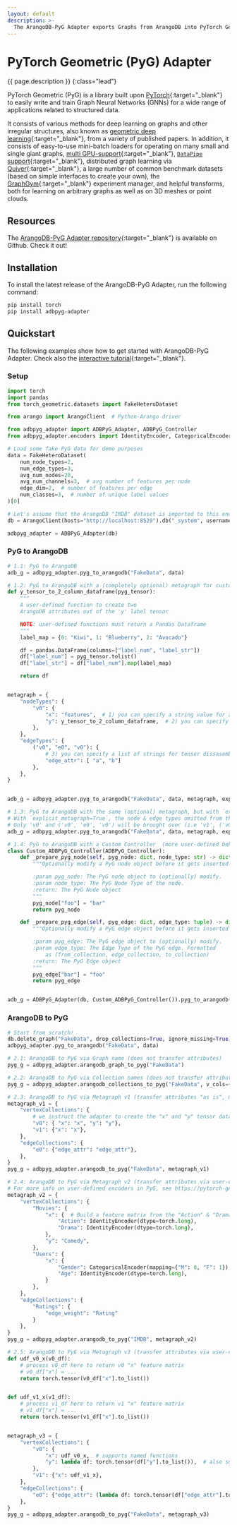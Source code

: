 ```yaml
---
layout: default
description: >- 
  The ArangoDB-PyG Adapter exports Graphs from ArangoDB into PyTorch Geometric (PyG), a PyTorch-based Graph Neural Network library, and vice-versa
---
```

# PyTorch Geometric (PyG) Adapter

{{ page.description }}
{:class="lead"}

PyTorch Geometric (PyG) is a library built upon [PyTorch](https://pytorch.org/){:target="_blank"}
to easily write and train Graph Neural Networks (GNNs) for a wide range of
applications related to structured data.

It consists of various methods for deep learning on graphs and other irregular structures,
also known as [geometric deep learning](https://geometricdeeplearning.com/){:target="_blank"}, 
from a variety of published papers. In addition, it consists of easy-to-use
mini-batch loaders for operating on many small and single giant graphs,
[multi GPU-support](https://github.com/pyg-team/pytorch_geometric/tree/master/examples/multi_gpu){:target="_blank"},
[`DataPipe` support](https://github.com/pyg-team/pytorch_geometric/blob/master/examples/datapipe.py){:target="_blank"},
distributed graph learning via [Quiver](https://github.com/pyg-team/pytorch_geometric/tree/master/examples/quiver){:target="_blank"},
a large number of common benchmark datasets (based on simple interfaces to create your own),
the [GraphGym](https://pytorch-geometric.readthedocs.io/en/latest/notes/graphgym.html){:target="_blank"} 
experiment manager, and helpful transforms, both for learning on arbitrary
graphs as well as on 3D meshes or point clouds.

## Resources

The [ArangoDB-PyG Adapter repository](https://github.com/arangoml/pyg-adapter){:target="_blank"}
is available on Github. Check it out!

## Installation

To install the latest release of the ArangoDB-PyG Adapter,
run the following command:

```bash
pip install torch
pip install adbpyg-adapter
```

## Quickstart

The following examples show how to get started with ArangoDB-PyG Adapter.
Check also the 
[interactive tutorial](https://colab.research.google.com/github/arangoml/pyg-adapter/blob/master/examples/ArangoDB_PyG_Adapter.ipynb){:target="_blank"}.

### Setup

```py
import torch
import pandas
from torch_geometric.datasets import FakeHeteroDataset

from arango import ArangoClient  # Python-Arango driver

from adbpyg_adapter import ADBPyG_Adapter, ADBPyG_Controller
from adbpyg_adapter.encoders import IdentityEncoder, CategoricalEncoder

# Load some fake PyG data for demo purposes
data = FakeHeteroDataset(
    num_node_types=2,
    num_edge_types=3,
    avg_num_nodes=20,
    avg_num_channels=3,  # avg number of features per node
    edge_dim=2,  # number of features per edge
    num_classes=3,  # number of unique label values
)[0]

# Let's assume that the ArangoDB "IMDB" dataset is imported to this endpoint
db = ArangoClient(hosts="http://localhost:8529").db("_system", username="root", password="")

adbpyg_adapter = ADBPyG_Adapter(db)
```

### PyG to ArangoDB

```py
# 1.1: PyG to ArangoDB
adb_g = adbpyg_adapter.pyg_to_arangodb("FakeData", data)

# 1.2: PyG to ArangoDB with a (completely optional) metagraph for customized adapter behaviour
def y_tensor_to_2_column_dataframe(pyg_tensor):
    """
    A user-defined function to create two
    ArangoDB attributes out of the 'y' label tensor

    NOTE: user-defined functions must return a Pandas Dataframe
    """
    label_map = {0: "Kiwi", 1: "Blueberry", 2: "Avocado"}

    df = pandas.DataFrame(columns=["label_num", "label_str"])
    df["label_num"] = pyg_tensor.tolist()
    df["label_str"] = df["label_num"].map(label_map)

    return df


metagraph = {
    "nodeTypes": {
        "v0": {
            "x": "features",  # 1) you can specify a string value for attribute renaming
            "y": y_tensor_to_2_column_dataframe,  # 2) you can specify a function for user-defined handling, as long as the function returns a Pandas DataFrame
        },
    },
    "edgeTypes": {
        ("v0", "e0", "v0"): {
            # 3) you can specify a list of strings for tensor dissasembly (if you know the number of node/edge features in advance)
            "edge_attr": [ "a", "b"]  
        },
    },
}


adb_g = adbpyg_adapter.pyg_to_arangodb("FakeData", data, metagraph, explicit_metagraph=False)

# 1.3: PyG to ArangoDB with the same (optional) metagraph, but with `explicit_metagraph=True`
# With `explicit_metagraph=True`, the node & edge types omitted from the metagraph will NOT be converted to ArangoDB.
# Only 'v0' and ('v0', 'e0', 'v0') will be brought over (i.e 'v1', ('v0', 'e0', 'v1'), ... are ignored)
adb_g = adbpyg_adapter.pyg_to_arangodb("FakeData", data, metagraph, explicit_metagraph=True)

# 1.4: PyG to ArangoDB with a Custom Controller  (more user-defined behavior)
class Custom_ADBPyG_Controller(ADBPyG_Controller):
    def _prepare_pyg_node(self, pyg_node: dict, node_type: str) -> dict:
        """Optionally modify a PyG node object before it gets inserted into its designated ArangoDB collection.

        :param pyg_node: The PyG node object to (optionally) modify.
        :param node_type: The PyG Node Type of the node.
        :return: The PyG Node object
        """
        pyg_node["foo"] = "bar"
        return pyg_node

    def _prepare_pyg_edge(self, pyg_edge: dict, edge_type: tuple) -> dict:
        """Optionally modify a PyG edge object before it gets inserted into its designated ArangoDB collection.

        :param pyg_edge: The PyG edge object to (optionally) modify.
        :param edge_type: The Edge Type of the PyG edge. Formatted
            as (from_collection, edge_collection, to_collection)
        :return: The PyG Edge object
        """
        pyg_edge["bar"] = "foo"
        return pyg_edge


adb_g = ADBPyG_Adapter(db, Custom_ADBPyG_Controller()).pyg_to_arangodb("FakeData", data)
```

### ArangoDB to PyG

```py
# Start from scratch!
db.delete_graph("FakeData", drop_collections=True, ignore_missing=True)
adbpyg_adapter.pyg_to_arangodb("FakeData", data)

# 2.1: ArangoDB to PyG via Graph name (does not transfer attributes)
pyg_g = adbpyg_adapter.arangodb_graph_to_pyg("FakeData")

# 2.2: ArangoDB to PyG via Collection names (does not transfer attributes)
pyg_g = adbpyg_adapter.arangodb_collections_to_pyg("FakeData", v_cols={"v0", "v1"}, e_cols={"e0"})

# 2.3: ArangoDB to PyG via Metagraph v1 (transfer attributes "as is", meaning they are already formatted to PyG data standards)
metagraph_v1 = {
    "vertexCollections": {
        # we instruct the adapter to create the "x" and "y" tensor data from the "x" and "y" ArangoDB attributes
        "v0": { "x": "x", "y": "y"},  
        "v1": {"x": "x"},
    },
    "edgeCollections": {
        "e0": {"edge_attr": "edge_attr"},
    },
}
pyg_g = adbpyg_adapter.arangodb_to_pyg("FakeData", metagraph_v1)

# 2.4: ArangoDB to PyG via Metagraph v2 (transfer attributes via user-defined encoders)
# For more info on user-defined encoders in PyG, see https://pytorch-geometric.readthedocs.io/en/latest/notes/load_csv.html
metagraph_v2 = {
    "vertexCollections": {
        "Movies": {
            "x": {  # Build a feature matrix from the "Action" & "Drama" document attributes
                "Action": IdentityEncoder(dtype=torch.long),
                "Drama": IdentityEncoder(dtype=torch.long),
            },
            "y": "Comedy",
        },
        "Users": {
            "x": {
                "Gender": CategoricalEncoder(mapping={"M": 0, "F": 1}),
                "Age": IdentityEncoder(dtype=torch.long),
            }
        },
    },
    "edgeCollections": {
        "Ratings": {
            "edge_weight": "Rating"
        }
    },
}
pyg_g = adbpyg_adapter.arangodb_to_pyg("IMDB", metagraph_v2)

# 2.5: ArangoDB to PyG via Metagraph v3 (transfer attributes via user-defined functions)
def udf_v0_x(v0_df):
    # process v0_df here to return v0 "x" feature matrix
    # v0_df["x"] = ...
    return torch.tensor(v0_df["x"].to_list())


def udf_v1_x(v1_df):
    # process v1_df here to return v1 "x" feature matrix
    # v1_df["x"] = ...
    return torch.tensor(v1_df["x"].to_list())


metagraph_v3 = {
    "vertexCollections": {
        "v0": {
            "x": udf_v0_x,  # supports named functions
            "y": lambda df: torch.tensor(df["y"].to_list()),  # also supports lambda functions
        },
        "v1": {"x": udf_v1_x},
    },
    "edgeCollections": {
        "e0": {"edge_attr": (lambda df: torch.tensor(df["edge_attr"].to_list()))},
    },
}
pyg_g = adbpyg_adapter.arangodb_to_pyg("FakeData", metagraph_v3)
```